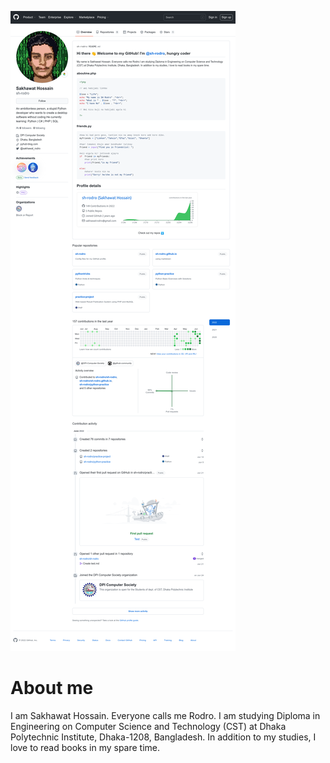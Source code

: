 ![ghss](assets/screenshot-04.png)

# About me

I am Sakhawat Hossain. Everyone calls me Rodro. I am studying Diploma in Engineering on Computer Science and Technology (CST) at Dhaka Polytechnic Institute, Dhaka-1208, Bangladesh. In addition to my studies, I love to read books in my spare time.

